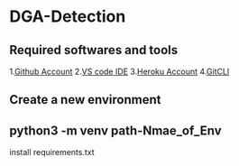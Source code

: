 # DGA-Detection

## Required softwares and tools

1.[Github Account](https://github.com)
2.[VS code IDE](https:/code.visualstudio.com/)
3.[Heroku Account](https://heroku.com)
4.[GitCLI](https://git-scm.com/book/en/v2/Getting-Started-The-Command-Line)

Create a new environment 
---
python3 -m venv path-Nmae_of_Env
---
install requirements.txt 
